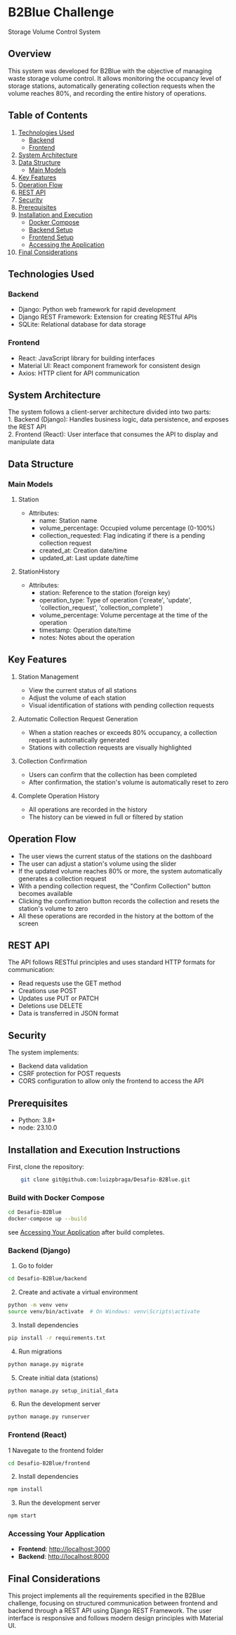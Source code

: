 # B2Blue Challenge
Storage Volume Control System

## Overview
This system was developed for B2Blue with the objective of managing waste storage volume control. It allows monitoring the occupancy level of storage stations, automatically generating collection requests when the volume reaches 80%, and recording the entire history of operations.

## Table of Contents
1. [Technologies Used](#technologies-used)
   - [Backend](#backend)
   - [Frontend](#frontend)
2. [System Architecture](#system-architecture)
3. [Data Structure](#data-structure)
   - [Main Models](#main-models)
4. [Key Features](#key-features)
5. [Operation Flow](#operation-flow)
6. [REST API](#rest-api)
7. [Security](#security)
8. [Prerequisites](#prerequisites)
9. [Installation and Execution](#installation-and-execution-instructions)
   - [Docker Compose](#build-with-docker-compose)
   - [Backend Setup](#backend-django)
   - [Frontend Setup](#frontend-react)
   - [Accessing the Application](#accessing-your-application)
10. [Final Considerations](#final-considerations)

## Technologies Used
### Backend
- Django: Python web framework for rapid development  
- Django REST Framework: Extension for creating RESTful APIs  
- SQLite: Relational database for data storage  

### Frontend
- React: JavaScript library for building interfaces  
- Material UI: React component framework for consistent design  
- Axios: HTTP client for API communication  

## System Architecture
The system follows a client-server architecture divided into two parts:  
    1. Backend (Django): Handles business logic, data persistence, and exposes the REST API  
    2. Frontend (React): User interface that consumes the API to display and manipulate data  

## Data Structure
### Main Models

1. Station  
    - Attributes:  
        - name: Station name  
        - volume_percentage: Occupied volume percentage (0-100%)  
        - collection_requested: Flag indicating if there is a pending collection request  
        - created_at: Creation date/time  
        - updated_at: Last update date/time  

2. StationHistory  
    - Attributes:  
        - station: Reference to the station (foreign key)  
        - operation_type: Type of operation ('create', 'update', 'collection_request', 'collection_complete')  
        - volume_percentage: Volume percentage at the time of the operation  
        - timestamp: Operation date/time  
        - notes: Notes about the operation  

## Key Features

1. Station Management  
    - View the current status of all stations  
    - Adjust the volume of each station  
    - Visual identification of stations with pending collection requests  

2. Automatic Collection Request Generation  
    - When a station reaches or exceeds 80% occupancy, a collection request is automatically generated  
    - Stations with collection requests are visually highlighted  

3. Collection Confirmation  
    - Users can confirm that the collection has been completed  
    - After confirmation, the station's volume is automatically reset to zero  

4. Complete Operation History  
    - All operations are recorded in the history  
    - The history can be viewed in full or filtered by station  

## Operation Flow
- The user views the current status of the stations on the dashboard  
- The user can adjust a station's volume using the slider  
- If the updated volume reaches 80% or more, the system automatically generates a collection request  
- With a pending collection request, the "Confirm Collection" button becomes available  
- Clicking the confirmation button records the collection and resets the station's volume to zero  
- All these operations are recorded in the history at the bottom of the screen  

## REST API
The API follows RESTful principles and uses standard HTTP formats for communication:  
- Read requests use the GET method  
- Creations use POST  
- Updates use PUT or PATCH  
- Deletions use DELETE  
- Data is transferred in JSON format  

## Security
The system implements:  
- Backend data validation  
- CSRF protection for POST requests  
- CORS configuration to allow only the frontend to access the API  

## Prerequisites
- Python: 3.8+
- node: 23.10.0

## Installation and Execution Instructions
First, clone the repository: 
```sh
    git clone git@github.com:luizpbraga/Desafio-B2Blue.git
```
### Build with Docker Compose
```sh
cd Desafio-B2Blue
docker-compose up --build
```
see [Accessing Your Application](#accessing-your-application) after build completes.

### Backend (Django)
1. Go to folder
```bash
cd Desafio-B2Blue/backend
```

2. Create and activate a virtual environment
```bash
python -m venv venv
source venv/bin/activate  # On Windows: venv\Scripts\activate
```

3. Install dependencies
```bash
pip install -r requirements.txt
```

4. Run migrations
```bash
python manage.py migrate
```

5. Create initial data (stations)
```bash
python manage.py setup_initial_data
```

6. Run the development server
```bash
python manage.py runserver
```
### Frontend (React)
1 Navegate to the frontend folder
```sh
cd Desafio-B2Blue/frontend
```
2. Install dependencies
```sh
npm install
```
3. Run the development server
```sh
npm start
```
### Accessing Your Application
- **Frontend**: <http://localhost:3000>
- **Backend**: <http://localhost:8000>

## Final Considerations
This project implements all the requirements specified in the B2Blue challenge, focusing on structured communication between frontend and backend through a REST API using Django REST Framework. The user interface is responsive and follows modern design principles with Material UI.
